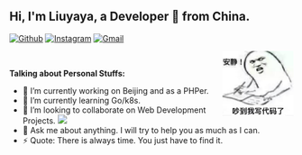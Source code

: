 
## Hi, I'm Liuyaya, a Developer 🚀 from China.

[![Github](https://img.shields.io/badge/-Github-000?style=flat&logo=Github&logoColor=white)](https://github.com/tic8)
[![Instagram](https://img.shields.io/badge/-Instagram-c13584?style=flat&labelColor=c13584&logo=instagram&logoColor=white)](https://www.instagram.com/yaya_oks/)
[![Gmail](https://img.shields.io/badge/-Gmail-c14438?style=flat&logo=Gmail&logoColor=white)](mailto:ticmers@gmail.com)

&nbsp;
<img width="25%" align="right" alt="Github" src="https://raw.githubusercontent.com/tic8/tic8/master/code-header.jpg" />

**Talking about Personal Stuffs:**

- 🔭 I’m currently working on Beijing and as a PHPer.
- 🌱 I’m currently learning Go/k8s.
- 👯 I’m looking to collaborate on Web Development Projects. <img src="https://media.giphy.com/media/WUlplcMpOCEmTGBtBW/giphy.gif" width="30">
- 💬 Ask me about anything. I will try to help you as much as I can.
- ⚡ Quote: There is always time. You just have to find it.
